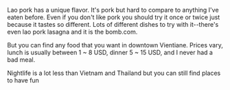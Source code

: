 Lao pork has a unique flavor. It's pork but hard to compare to anything I've eaten before. Even if you don't like pork you should try it once or twice just because it tastes so different. Lots of different dishes to try with it--there's even lao pork lasagna and it is the bomb.com.

But you can find any food that you want in downtown Vientiane. Prices vary, lunch is usually between 1 ~ 8 USD, dinner 5 ~ 15 USD, and I never had a bad meal.

Nightlife is a lot less than Vietnam and Thailand but you can still find places to have fun
